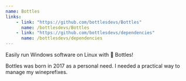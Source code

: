 ```yaml
---
name: Bottles
links: 
    - link: "https://github.com/bottlesdevs/Bottles"
      name: /bottlesdevs/Bottles
    - link: "https://github.com/bottlesdevs/dependencies"
      name: /bottlesdevs/dependencies
---
```

<p>Easily run Windows software on Linux with 🍷 Bottles!</p>
<p>Bottles was born in 2017 as a personal need. I needed a practical way to manage my wineprefixes. </p>